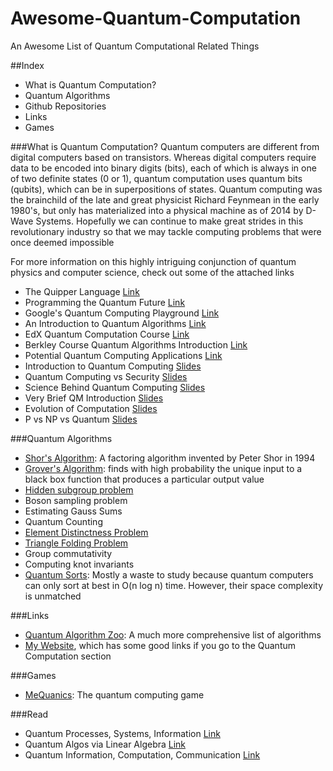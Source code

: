# Awesome-Quantum-Computation
An Awesome List of Quantum Computational Related Things

##Index

- What is Quantum Computation?
- Quantum Algorithms
- Github Repositories
- Links
- Games

###What is Quantum Computation?
Quantum computers are different from digital computers based on transistors. Whereas digital computers require data to be encoded into binary digits (bits), each of which is always in one of two definite states (0 or 1), quantum computation uses quantum bits (qubits), which can be in superpositions of states. Quantum computing was the brainchild of the late and great physicist Richard Feynmean in the early 1980's, but only has materialized into a physical machine as of 2014 by D-Wave Systems. Hopefully we can continue to make great strides in this revolutionary industry so that we may tackle computing problems that were once deemed impossible

For more information on this highly intriguing conjunction of quantum physics and computer science, check out some of the attached links

- The Quipper Language [Link](http://www.mathstat.dal.ca/~selinger/quipper/)
- Programming the Quantum Future [Link](http://delivery.acm.org/10.1145/2700000/2699415/p52-valiron.pdf?ip=67.189.144.38&id=2699415&acc=OPEN&key=4D4702B0C3E38B35%2E4D4702B0C3E38B35%2E4D4702B0C3E38B35%2E6D218144511F3437&CFID=576045833&CFTOKEN=42742525&__acm__=1453053544_ff6f027e81e4c03ae2ef38daa2b25470)
- Google's Quantum Computing Playground [Link](http://www.quantumplayground.net/#/playground/5191954035900416)
- An Introduction to Quantum Algorithms [Link](https://people.cs.umass.edu/~strubell/doc/quantum_tutorial.pdf)
- EdX Quantum Computation Course [Link](https://www.edx.org/course/quantum-mechanics-quantum-computation-uc-berkeleyx-cs-191x)
- Berkley Course Quantum Algorithms Introduction [Link](https://www.cs.berkeley.edu/~vazirani/algorithms/chap10.pdf)
- Potential Quantum Computing Applications [Link](http://www.dwavesys.com/quantum-computing/applications)
- Introduction to Quantum Computing [Slides](https://speakerdeck.com/ericmarcos/introduction-to-quantum-computing)
- Quantum Computing vs Security [Slides](https://speakerdeck.com/veorq/quantum-computers-vs-computers-security)
- Science Behind Quantum Computing [Slides](https://speakerdeck.com/psibi/science-behind-quantum-computing)
- Very Brief QM Introduction [Slides](https://speakerdeck.com/shyuep/nano266-01-introduction-to-quantum-mechanics)
- Evolution of Computation [Slides](https://speakerdeck.com/danielfbento/computational-physics-from-the-mechanical-to-the-quantum-computation)
- P vs NP vs Quantum [Slides](http://slides.com/peterfitzgibbons/p-vs-np#/)

###Quantum Algorithms
- [Shor's Algorithm](https://en.wikipedia.org/wiki/Shor%27s_algorithm): A factoring algorithm invented by Peter Shor in 1994
- [Grover's Algorithm](https://en.wikipedia.org/wiki/Grover%27s_algorithm):  finds with high probability the unique input to a black box function that produces a particular output value
- [Hidden subgroup problem](https://en.wikipedia.org/wiki/Hidden_subgroup_problem)
- Boson sampling problem
- Estimating Gauss Sums
- Quantum Counting
- [Element Distinctness Problem](https://en.wikipedia.org/wiki/Element_distinctness_problem)
- [Triangle Folding Problem](https://en.wikipedia.org/wiki/Triangle_finding_problem)
- Group commutativity
- Computing knot invariants
- [Quantum Sorts](https://en.wikipedia.org/wiki/Quantum_sort): Mostly a waste to study because quantum computers can only sort at best in O(n log n) time. However, their space complexity is unmatched

###Links
- [Quantum Algorithm Zoo](http://math.nist.gov/quantum/zoo/#BBD09): A much more comprehensive list of algorithms
- [My Website](http://itshenry.com/), which has some good links if you go to the Quantum Computation section

###Games
- [MeQuanics](http://www.mequanics.com.au): The quantum computing game

###Read
- Quantum Processes, Systems, Information [Link](http://www.amazon.com/gp/product/052187534X/ref=as_li_tl?ie=UTF8&camp=1789&creative=390957&creativeASIN=052187534X&linkCode=as2&tag=thephoeroncom-20&linkId=47M34V2W4JDQU6WS)
- Quantum Algos via Linear Algebra [Link](http://www.amazon.com/gp/product/0262028395/ref=as_li_tl?ie=UTF8&camp=1789&creative=390957&creativeASIN=0262028395&linkCode=as2&tag=thephoeroncom-20&linkId=GLZ4KQ3B74I4XKAE)
- Quantum Information, Computation, Communication [Link](http://www.amazon.com/gp/product/1107014468/ref=as_li_tl?ie=UTF8&camp=1789&creative=390957&creativeASIN=1107014468&linkCode=as2&tag=thephoeroncom-20&linkId=EWWHCU75Z43TP5FB)